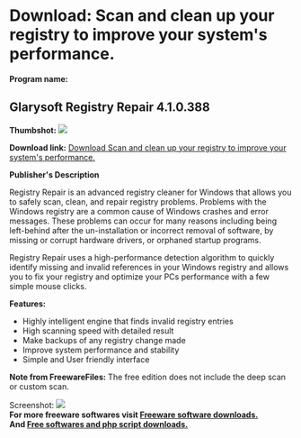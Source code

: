 # Download: Scan and clean up your registry to improve your system's performance.

**Program name:**

## Glarysoft Registry Repair 4.1.0.388

  
**Thumbshot:** ![](http://www.freewarefiles.com/screenshot/gsuregrepair_md.jpg)   
  
**Download link:** [Download Scan and clean up your registry to improve your system's performance.](http://freesoftwares.boysofts.com/Registry-Repair_program_34801.html)  
  


**Publisher's Description**  
  


Registry Repair is an advanced registry cleaner for Windows that allows you to safely scan, clean, and repair registry problems. Problems with the Windows registry are a common cause of Windows crashes and error messages. These problems can occur for many reasons including being left-behind after the un-installation or incorrect removal of software, by missing or corrupt hardware drivers, or orphaned startup programs. 

Registry Repair uses a high-performance detection algorithm to quickly identify missing and invalid references in your Windows registry and allows you to fix your registry and optimize your PCs performance with a few simple mouse clicks.

**Features:**

  * Highly intelligent engine that finds invalid registry entries 
  * High scanning speed with detailed result 
  * Make backups of any registry change made 
  * Improve system performance and stability 
  * Simple and User friendly interface 

**Note from FreewareFiles:** The free edition does not include the deep scan or custom scan.

  
  
Screenshot: ![](http://www.freewarefiles.com/screenshot/gsuregrepair.jpg)   
**For more freeware softwares visit [Freeware software downloads.](http://freesoftwares.boysofts.com/)**   
**And [Free softwares and php script downloads.](http://www.boysofts.com/)**
